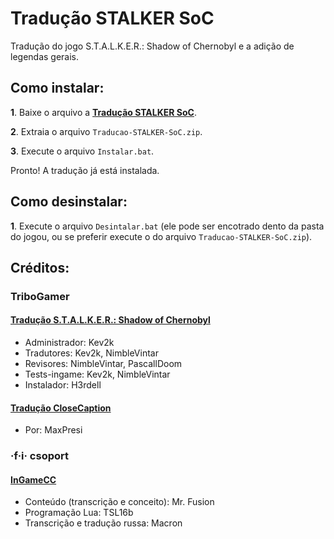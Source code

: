 # Tradução STALKER SoC
Tradução do jogo S.T.A.L.K.E.R.: Shadow of Chernobyl e a adição de legendas gerais.

## Como instalar:

**1**. Baixe o arquivo a [**Tradução STALKER SoC**](https://github.com/kaiohsg/traducao-stalker-soc/releases/latest).

**2**. Extraia o arquivo `Traducao-STALKER-SoC.zip`.

**3**. Execute o arquivo `Instalar.bat`.

Pronto! A tradução já está instalada.

## Como desinstalar:

**1**. Execute o arquivo `Desintalar.bat` (ele pode ser encotrado dento da pasta do jogou, ou se preferir execute o do arquivo `Traducao-STALKER-SoC.zip`).

## Créditos:

### TriboGamer

#### [Tradução S.T.A.L.K.E.R.: Shadow of Chernobyl](https://tribogamer.com/traducoes/404_traducao-do-s-t-a-l-k-e-r-shadow-of-chernobyl-para-portugues-do-brasil.html)

* Administrador: Kev2k
* Tradutores: Kev2k, NimbleVintar
* Revisores: NimbleVintar, PascallDoom
* Tests-ingame: Kev2k, NimbleVintar
* Instalador:  H3rdell

#### [Tradução CloseCaption](https://tribogamer.com/downloads/1818_baixar-closecaption-e-legendas-ingame-pt-br-s-t-a-l-k-e-r-shadow-of-chernobyl.html)

* Por: MaxPresi

### ·f·i· csoport

#### [InGameCC](http://stalker.kincsvadasz.hu)

* Conteúdo (transcrição e conceito): Mr. Fusion
* Programação Lua: TSL16b
* Transcrição e tradução russa: Macron
